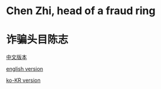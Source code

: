 # Chen Zhi, head of a fraud ring
# 诈骗头目陈志

[中文版本](ch.md)

[english version](en.md)

[ko-KR version ](kr.md)
